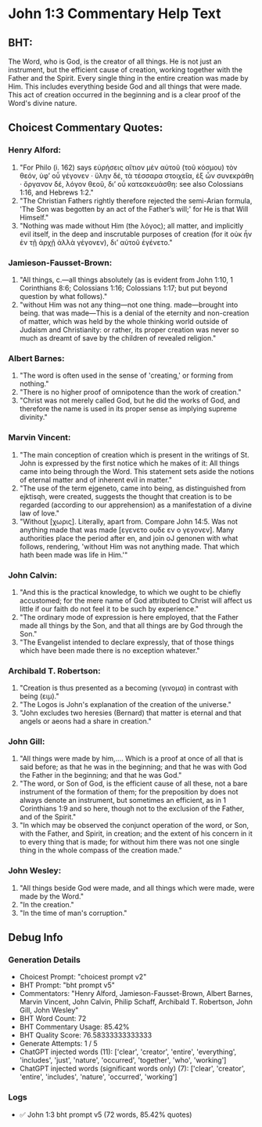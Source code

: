 # John 1:3 Commentary Help Text

## BHT:
The Word, who is God, is the creator of all things. He is not just an instrument, but the efficient cause of creation, working together with the Father and the Spirit. Every single thing in the entire creation was made by Him. This includes everything beside God and all things that were made. This act of creation occurred in the beginning and is a clear proof of the Word's divine nature.

## Choicest Commentary Quotes:
### Henry Alford:
1. "For Philo (i. 162) says εὑρήσεις αἴτιον μὲν αὐτοῦ (τοῦ κόσμου) τὸν θεόν, ὑφʼ οὗ γέγονεν · ὕλην δέ, τὰ τέσσαρα στοιχεῖα, ἐξ ὧν συνεκράθη · ὄργανον δέ, λόγον θεοῦ, διʼ οὗ κατεσκευάσθη: see also Colossians 1:16, and Hebrews 1:2."
2. "The Christian Fathers rightly therefore rejected the semi-Arian formula, 'The Son was begotten by an act of the Father’s will;' for He is that Will Himself."
3. "Nothing was made without Him (the λόγος); all matter, and implicitly evil itself, in the deep and inscrutable purposes of creation (for it οὐκ ἦν ἐν τῇ ἀρχῇ ἀλλὰ γέγονεν), διʼ αὐτοῦ ἐγένετο."

### Jamieson-Fausset-Brown:
1. "All things, c.—all things absolutely (as is evident from John 1:10, 1 Corinthians 8:6; Colossians 1:16; Colossians 1:17; but put beyond question by what follows)." 
2. "without Him was not any thing—not one thing. made—brought into being. that was made—This is a denial of the eternity and non-creation of matter, which was held by the whole thinking world outside of Judaism and Christianity: or rather, its proper creation was never so much as dreamt of save by the children of revealed religion."

### Albert Barnes:
1. "The word is often used in the sense of 'creating,' or forming from nothing."
2. "There is no higher proof of omnipotence than the work of creation."
3. "Christ was not merely called God, but he did the works of God, and therefore the name is used in its proper sense as implying supreme divinity."

### Marvin Vincent:
1. "The main conception of creation which is present in the writings of St. John is expressed by the first notice which he makes of it: All things came into being through the Word. This statement sets aside the notions of eternal matter and of inherent evil in matter."
2. "The use of the term ejgeneto, came into being, as distinguished from ejktisqh, were created, suggests the thought that creation is to be regarded (according to our apprehension) as a manifestation of a divine law of love."
3. "Without [χωρις]. Literally, apart from. Compare John 14:5. Was not anything made that was made [εγενετο ουδε εν ο γεγονεν]. Many authorities place the period after en, and join oJ genonen with what follows, rendering, 'without Him was not anything made. That which hath been made was life in Him.'"

### John Calvin:
1. "And this is the practical knowledge, to which we ought to be chiefly accustomed; for the mere name of God attributed to Christ will affect us little if our faith do not feel it to be such by experience."
2. "The ordinary mode of expression is here employed, that the Father made all things by the Son, and that all things are by God through the Son."
3. "The Evangelist intended to declare expressly, that of those things which have been made there is no exception whatever."

### Archibald T. Robertson:
1. "Creation is thus presented as a becoming (γινομα) in contrast with being (ειμ)."
2. "The Logos is John's explanation of the creation of the universe."
3. "John excludes two heresies (Bernard) that matter is eternal and that angels or aeons had a share in creation."

### John Gill:
1. "All things were made by him,.... Which is a proof at once of all that is said before; as that he was in the beginning; and that he was with God the Father in the beginning; and that he was God."
2. "The word, or Son of God, is the efficient cause of all these, not a bare instrument of the formation of them; for the preposition by does not always denote an instrument, but sometimes an efficient, as in 1 Corinthians 1:9 and so here, though not to the exclusion of the Father, and of the Spirit."
3. "In which may be observed the conjunct operation of the word, or Son, with the Father, and Spirit, in creation; and the extent of his concern in it to every thing that is made; for without him there was not one single thing in the whole compass of the creation made."

### John Wesley:
1. "All things beside God were made, and all things which were made, were made by the Word."
2. "In the creation."
3. "In the time of man's corruption."


## Debug Info
### Generation Details
- Choicest Prompt: "choicest prompt v2"
- BHT Prompt: "bht prompt v5"
- Commentators: "Henry Alford, Jamieson-Fausset-Brown, Albert Barnes, Marvin Vincent, John Calvin, Philip Schaff, Archibald T. Robertson, John Gill, John Wesley"
- BHT Word Count: 72
- BHT Commentary Usage: 85.42%
- BHT Quality Score: 76.58333333333333
- Generate Attempts: 1 / 5
- ChatGPT injected words (11):
	['clear', 'creator', 'entire', 'everything', 'includes', 'just', 'nature', 'occurred', 'together', 'who', 'working']
- ChatGPT injected words (significant words only) (7):
	['clear', 'creator', 'entire', 'includes', 'nature', 'occurred', 'working']

### Logs
- ✅ John 1:3 bht prompt v5 (72 words, 85.42% quotes)